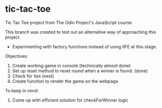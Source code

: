 # tic-tac-toe
Tic Tac Toe project from The Odin Project's JavaScript course

This branch was created to test out an alternative way of approaching this project.

- Experimenting with factory functions instead of using IIFE at this stage.


Objectives:

1. Create working game in console (technically almost done)
2. Set up reset method to reset round when a winner is found. (done)
3. Check for ties (next)
4. Create function to render the game on the webpage

To keep in mind:

1. Come up with efficient solution for checkForWinner logic
